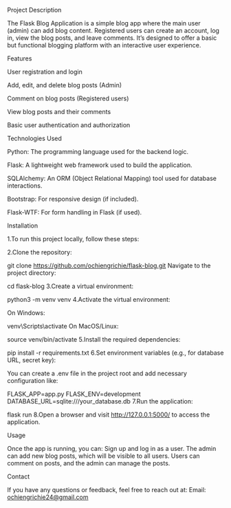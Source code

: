 Project Description

The Flask Blog Application is a simple blog app where the main user (admin) can add blog content. Registered users can create an account, log in, view the blog posts, and leave comments. It’s designed to offer a basic but functional blogging platform with an interactive user experience.

Features


User registration and login

Add, edit, and delete blog posts (Admin)

Comment on blog posts (Registered users)

View blog posts and their comments

Basic user authentication and authorization

Technologies Used


Python: The programming language used for the backend logic.

Flask: A lightweight web framework used to build the application.

SQLAlchemy: An ORM (Object Relational Mapping) tool used for database interactions.

Bootstrap: For responsive design (if included).

Flask-WTF: For form handling in Flask (if used).

Installation


1.To run this project locally, follow these steps:

2.Clone the repository:

git clone https://github.com/ochiengrichie/flask-blog.git
Navigate to the project directory:


cd flask-blog
3.Create a virtual environment:

python3 -m venv venv
4.Activate the virtual environment:

On Windows:


venv\Scripts\activate
On MacOS/Linux:


source venv/bin/activate
5.Install the required dependencies:


pip install -r requirements.txt
6.Set environment variables (e.g., for database URL, secret key):

You can create a .env file in the project root and add necessary configuration like:



FLASK_APP=app.py
FLASK_ENV=development
DATABASE_URL=sqlite:///your_database.db
7.Run the application:

flask run
8.Open a browser and visit http://127.0.0.1:5000/ to access the application.

Usage

Once the app is running, you can:
Sign up and log in as a user.
The admin can add new blog posts, which will be visible to all users.
Users can comment on posts, and the admin can manage the posts.

Contact

If you have any questions or feedback, feel free to reach out at:
Email: ochiengrichie24@gmail.com


